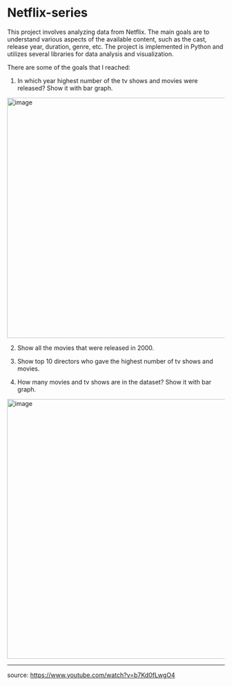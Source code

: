 # Netflix-series
This project involves analyzing data from Netflix. The main goals are to understand various aspects of the available content, such as the cast, release year, duration, genre, etc. The project is implemented in Python and utilizes several libraries for data analysis and visualization.

There are some of the goals that I reached:
1. In which year highest number of the tv shows and movies were released? Show it with bar graph.
<img width="556" alt="image" src="https://github.com/nikckckcola/Netflix-series/assets/163341543/db7eecd5-a527-4ab7-bb71-3ee6995ee9ab">


2. Show all the movies that were released in 2000.


3. Show top 10 directors who gave the highest number of tv shows and movies.


4. How many movies and tv shows are in the dataset? Show it with bar graph.
<img width="601" alt="image" src="https://github.com/nikckckcola/Netflix-series/assets/163341543/7367b1a7-83f3-406a-a145-a11dc4e919e2">


------------------
source: https://www.youtube.com/watch?v=b7Kd0fLwgO4






